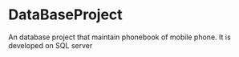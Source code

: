 # DataBaseProject
An database project that maintain phonebook of mobile phone. It is developed on SQL server
